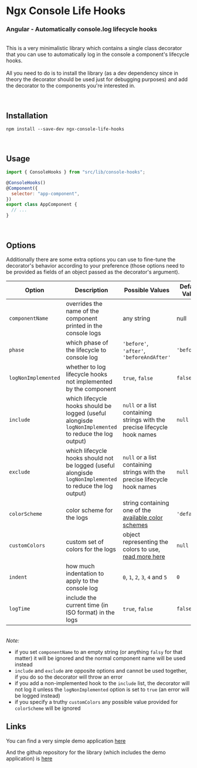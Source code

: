 # Ngx Console Life Hooks

### Angular - Automatically console.log lifecycle hooks

\
This is a very minimalistic library which contains a single
class decorator that you can use to automatically log in the console a component's lifecycle hooks.
\
\
All you need to do is to install the library (as a dev dependency since in theory the decorator should be used just for debugging purposes) and add the decorator to the components you're interested in.

\
&NewLine;

## Installation

`npm install --save-dev ngx-console-life-hooks`

\
&NewLine;

## Usage

```js
import { ConsoleHooks } from "src/lib/console-hooks";

@ConsoleHooks()
@Component({
  selector: "app-component",
})
export class AppComponent {
  // ...
}
```

\
&NewLine;

## Options

Additionally there are some extra options you can use to fine-tune the decorator's behavior according to your preference
(those options need to be provided as fields of an
object passed as the decorator's argument).

| Option              | Description                                                                                                | Possible Values                                                                                                        | Default Value |
| ------------------- | ---------------------------------------------------------------------------------------------------------- | ---------------------------------------------------------------------------------------------------------------------- | ------------- |
| `componentName`     | overrides the name of the component printed in the console logs                                            | any string                                                                                                             | null          |
| `phase`             | which phase of the lifecycle to console log                                                                | `'before'`, `'after'`, `'beforeAndAfter'`                                                                              | `'before'`    |
| `logNonImplemented` | whether to log lifecycle hooks not implemented by the component                                            | `true`, `false`                                                                                                        | `false`       |
| `include`           | which lifecycle hooks should be logged (useful alongisde `logNonImplemented` to reduce the log output)     | `null` or a list containing strings with the precise lifecycle hook names                                              | `null`        |
| `exclude`           | which lifecycle hooks should not be logged (useful alongisde `logNonImplemented` to reduce the log output) | `null` or a list containing strings with the precise lifecycle hook names                                              | `null`        |
| `colorScheme`       | color scheme for the logs                                                                                  | string containing one of the [available color schemes](https://ngx-console-life-hooks.netlify.app/colors-docs/schemes) | `'default'`   |
| `customColors`      | custom set of colors for the logs                                                                          | object representing the colors to use, [read more here](https://ngx-console-life-hooks.netlify.app/colors-docs/custom) | `null`        |
| `indent`            | how much indentation to apply to the console log                                                           | `0`, `1`, `2`, `3`, `4` and `5`                                                                                        | `0`           |
| `logTime`           | include the current time (in ISO format) in the logs                                                       | `true`, `false`                                                                                                        | `false`       |

\
_Note:_

- if you set `componentName` to an empty string (or anything `falsy` for that matter) it will be ignored and the normal component name will be used instead
- `include` and `exclude` are opposite options and cannot be used together, if you do so the decorator will throw an error
- if you add a non-implemented hook to the `include` list, the decorator will not log it unless the `logNonImplemented` option is set to `true` (an error will be logged instead)
- if you specify a truthy `customColors` any possible value provided for `colorScheme` will be ignored
  \
  &NewLine;

## Links

You can find a very simple demo application [here](https://ngx-console-life-hooks.netlify.app)

And the github repository for the library (which includes the demo application) is [here](https://github.com/dario-piotrowicz/ngx-console-life-hooks)
